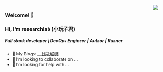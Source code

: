 <img align="right" src="https://github-readme-stats.vercel.app/api?username=researchlab&show_icons=true&icon_color=CE1D2D&text_color=718096&bg_color=ffffff&hide_title=true" />


### Welcome! 👋   

### Hi, I'm researchlab (小玩子君) 

##### Full stack developer | DevOps Engineer | Author | Runner

- 🔭 My Blogs: [一线攻城狮](http://researchlab.github.io/)
- 👯 I’m looking to collaborate on ...
- 🤔 I’m looking for help with ...

